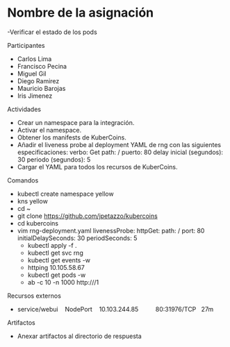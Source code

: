 # Nombre de la asignación
-Verificar el estado de los pods

Participantes
- Carlos Lima
- Francisco Pecina
- Miguel Gil
- Diego Ramirez
- Mauricio Barojas
- Iris Jimenez

Actividades
- Crear un namespace para la integración.
- Activar el namespace.
- Obtener los manifests de KuberCoins.
- Añadir el liveness probe al deployment YAML de rng con las siguientes especificaciones:
verbo: Get
path: /
puerto: 80
delay inicial (segundos): 30
periodo (segundos): 5
- Cargar el YAML para todos los recursos de KuberCoins.

Comandos
- kubectl create namespace yellow
- kns yellow
- cd ~
- git clone https://github.com/jpetazzo/kubercoins
- cd kubercoins
- vim rng-deployment.yaml
  livenessProbe:
          httpGet:
            path: /
            port: 80
          initialDelaySeconds: 30
          periodSeconds: 5
  - kubectl apply -f .
  - kubectl get svc rng
  - kubectl get events -w
  - httping 10.105.58.67
  - kubectl get pods -w
  - ab -c 10 -n 1000 http://<ClusterIP>/1

Recursos externos
- service/webui    NodePort    10.103.244.85   <none>        80:31976/TCP   27m

Artifactos
- Anexar artifactos al directorio de respuesta
